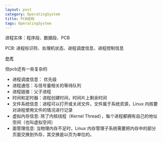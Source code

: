 ```yaml
---
layout: post
category: OperatingSystem
title: PCB结构
tags: OperatingSystem
---
```



进程实体：程序段、数据段、PCB

PCB: 进程标识符、处理机状态、进程调度信息、进程控制信息

[参考](https://www.cnblogs.com/alantu2018/p/8472017.html)  

但pcb还有一些复杂的

- 进程调度信息： 优先级
- 进程通信：与信号量相关的等待队列
- 进程链接：父子进程
- 时间和定时器：进程创建时间，时间片上剩余时间
- 文件系统信息：进程可以打开或关闭文件，文件属于系统资源，Linux 内核要对进程使用文件的情况进行记录
- 虚拟内存信息: 除了内核线程（Kernel Thread），每个进程都拥有自己的地址空间（也叫虚拟空间）
- 面管理信息: 当物理内存不足时，Linux 内存管理子系统需要把内存中的部分页面交换到外存，其交换是以页为单位的。
